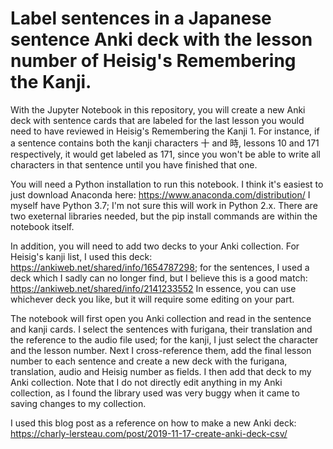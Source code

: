 # Label sentences in a Japanese sentence Anki deck with the lesson number of Heisig's Remembering the Kanji.

With the Jupyter Notebook in this repository, you will create a new Anki deck with sentence cards that are labeled for the last lesson you would need to have reviewed in Heisig's Remembering the Kanji 1. For instance, if a sentence contains both the kanji characters 十 and 時, lessons 10 and 171 respectively, it would get labeled as 171, since you won't be able to write all characters in that sentence until you have finished that one.

You will need a Python installation to run this notebook. I think it's easiest to just download Anaconda here: https://www.anaconda.com/distribution/ I myself have Python 3.7; I'm not sure this will work in Python 2.x. There are two exeternal libraries needed, but the pip install commands are within the notebook itself.

In addition, you will need to add two decks to your Anki collection. For Heisig's kanji list, I used this deck: https://ankiweb.net/shared/info/1654787298; for the sentences, I used a deck which I sadly can no longer find, but I believe this is a good match: https://ankiweb.net/shared/info/2141233552 In essence, you can use whichever deck you like, but it will require some editing on your part.

The notebook will first open you Anki collection and read in the sentence and kanji cards. I select the sentences with furigana, their translation and the reference to the audio file used; for the kanji, I just select the character and the lesson number. Next I cross-reference them, add the final lesson number to each sentence and create a new deck with the furigana, translation, audio and Heisig number as fields. I then add that deck to my Anki collection. Note that I do not directly edit anything in my Anki collection, as I found the library used was very buggy when it came to saving changes to my collection.

I used this blog post as a reference on how to make a new Anki deck: https://charly-lersteau.com/post/2019-11-17-create-anki-deck-csv/
